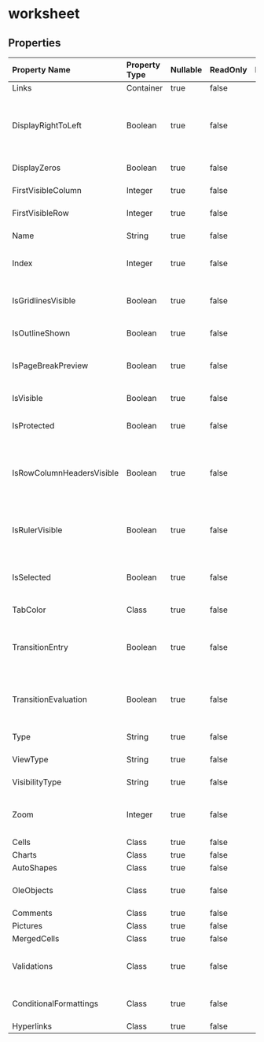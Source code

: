 # **worksheet**

 

## **Properties**

| Property Name | Property Type | Nullable |  ReadOnly | DefaultValue | Description | 
| :- | :- | :- |:- |  :- | :- |
|Links|Container|true|false |  ||
|DisplayRightToLeft|Boolean|true|false |  |Indicates if the specified worksheet is displayed from right to left instead of from left to right.            Default is false. |
|DisplayZeros|Boolean|true|false |  |True if zero values are displayed. |
|FirstVisibleColumn|Integer|true|false |  |Represents first visible column index. |
|FirstVisibleRow|Integer|true|false |  |Represents first visible row index. |
|Name|String|true|false |  |Gets or sets the name of the worksheet. |
|Index|Integer|true|false |  |Gets the index of sheet in the worksheet collection. |
|IsGridlinesVisible|Boolean|true|false |  |Gets or sets a value indicating whether the gridlines are visible.Default is true. |
|IsOutlineShown|Boolean|true|false |  |Indicates whether to show outline. |
|IsPageBreakPreview|Boolean|true|false |  |Indicates whether the specified worksheet is shown in normal view or page break preview. |
|IsVisible|Boolean|true|false |  |Represents if the worksheet is visible. |
|IsProtected|Boolean|true|false |  |Indicates if the worksheet is protected. |
|IsRowColumnHeadersVisible|Boolean|true|false |  |Gets or sets a value indicating whether the worksheet will display row and column headers.            Default is true. |
|IsRulerVisible|Boolean|true|false |  |Indicates whether the ruler is visible. This property is only applied for page break preview. |
|IsSelected|Boolean|true|false |  |Indicates whether this worksheet is selected when the workbook is opened. |
|TabColor|Class|true|false |  |Represents worksheet tab color. |
|TransitionEntry|Boolean|true|false |  |Indicates whether the Transition Formula Entry (Lotus compatibility) option is enabled. |
|TransitionEvaluation|Boolean|true|false |  |Indicates whether the Transition Formula Evaluation (Lotus compatibility) option is enabled. |
|Type|String|true|false |  |Represents worksheet type. |
|ViewType|String|true|false |  |Gets and sets the view type. |
|VisibilityType|String|true|false |  |Indicates the visible state for this sheet. |
|Zoom|Integer|true|false |  |Represents the scaling factor in percentage. It should be between 10 and 400. |
|Cells|Class|true|false |  |Gets the  collection. |
|Charts|Class|true|false |  |Gets a  collection |
|AutoShapes|Class|true|false |  ||
|OleObjects|Class|true|false |  |Represents a collection of  in a worksheet. |
|Comments|Class|true|false |  |Gets the  collection. |
|Pictures|Class|true|false |  |Gets a  collection. |
|MergedCells|Class|true|false |  ||
|Validations|Class|true|false |  |Gets the data validation setting collection in the worksheet. |
|ConditionalFormattings|Class|true|false |  |Gets the ConditionalFormattings in the worksheet. |
|Hyperlinks|Class|true|false |  |Gets the  collection. |

